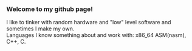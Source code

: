 ### Welcome to my github page!

I like to tinker with random hardware and "low" level software and sometimes I make my own.  
Languages I know something about and work with: x86_64 ASM(nasm), C++, C.

